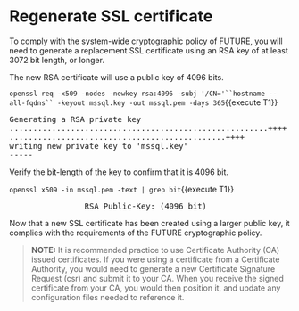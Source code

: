 # Regenerate SSL certificate

To comply with the system-wide cryptographic policy of FUTURE, you will need 
to generate a replacement SSL certificate using an RSA key of at least 3072 bit 
length, or longer. 

The new RSA certificate will use a public key of 4096 bits.

`openssl req -x509 -nodes -newkey rsa:4096 -subj '/CN='``hostname --all-fqdns`` -keyout mssql.key -out mssql.pem -days 365`{{execute T1}}

<pre class="file">
Generating a RSA private key
.......................................................++++
..............................................++++
writing new private key to 'mssql.key'
-----
</pre>

Verify the bit-length of the key to confirm that it is 4096 bit.

`openssl x509 -in mssql.pem -text | grep bit`{{execute T1}}

<pre class="file">
                RSA Public-Key: (4096 bit)
</pre>

Now that a new SSL certificate has been created using a larger public key, 
it complies with the requirements of the  FUTURE cryptographic policy.

> **NOTE:** It is recommended practice to use Certificate Authority (CA) issued
certificates.  If you were using a certificate from a Certificate Authority,
you would need to generate a new Certificate Signature Request (csr) and
submit it to your CA.  When you receive the signed certificate from your CA,
you would then position it, and update any configuration files needed to
reference it.
